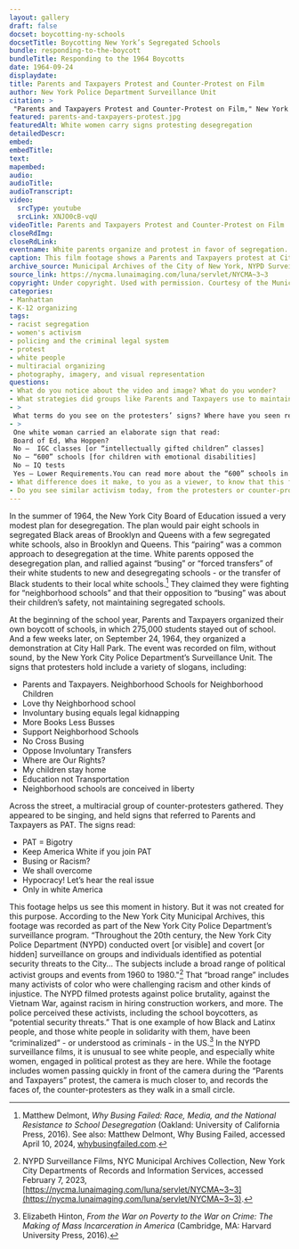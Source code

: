 ```yaml
--- 
layout: gallery
draft: false
docset: boycotting-ny-schools
docsetTitle: Boycotting New York’s Segregated Schools
bundle: responding-to-the-boycott
bundleTitle: Responding to the 1964 Boycotts
date: 1964-09-24
displaydate: 
title: Parents and Taxpayers Protest and Counter-Protest on Film
author: New York Police Department Surveillance Unit
citation: >
 "Parents and Taxpayers Protest and Counter-Protest on Film," New York Police Department Surveillance Unit, in New York City Civil Rights History Project, Accessed: [Month Day, Year], https://nyccivilrightshistory.org/gallery/parents-and-taxpayers-protest.
featured: parents-and-taxpayers-protest.jpg
featuredAlt: White women carry signs protesting desegregation
detailedDescr: 
embed: 
embedTitle: 
text: 
mapembed: 
audio: 
audioTitle: 
audioTranscript: 
video: 
  srcType: youtube
  srcLink: XNJO0cB-vqU
videoTitle: Parents and Taxpayers Protest and Counter-Protest on Film
closeRdImg: 
closeRdLink: 
eventname: White parents organize and protest in favor of segregation.
caption: This film footage shows a Parents and Taxpayers protest at City Hall Park against desegregation, and a counter-protest across the street.
archive_source: Municipal Archives of the City of New York, NYPD Surveillance Films
source_link: https://nycma.lunaimaging.com/luna/servlet/NYCMA~3~3
copyright: Under copyright. Used with permission. Courtesy of the Municipal Archives, City of New York
categories: 
- Manhattan
- K-12 organizing
tags: 
- racist segregation
- women's activism
- policing and the criminal legal system
- protest
- white people
- multiracial organizing
- photography, imagery, and visual representation
questions:
- What do you notice about the video and image? What do you wonder?
- What strategies did groups like Parents and Taxpayers use to maintain segregation?
- >
 What terms do you see on the protesters’ signs? Where have you seen references to “neighborhood schools” in other documents? What did it mean to talk about “neighborhood schools” when many neighborhoods were racially segregated through policies like redlining? 
- >
 One white woman carried an elaborate sign that read: 
 Board of Ed, Wha Hoppen?
 No –  IGC classes [or “intellectually gifted children” classes]
 No – “600” schools [for children with emotional disabilities]
 No – IQ tests
 Yes – Lower Requirements.You can read more about the “600” schools in [The Less-Known 1965 Boycott](https://nyccivilrightshistory.org/teaching-collections/boycotting-ny-schools/1965-boycott). What did this protester think linked gifted classes, separate “600” schools, and IQ tests? Why did a PAT member seem to support these, while claiming the Board of Education has “lower requirements”?
- What difference does it make, to you as a viewer, to know that this footage was recorded by the New York Police Department? Why do you think it was recorded? How does that affect what we can learn from it? How do you think the participating students and adults would have felt, if they knew they were being recorded by the police? 
- Do you see similar activism today, from the protesters or counter-protesters? Why or why not? 
--- 
```


In the summer of 1964, the New York City Board of Education issued a very modest plan for desegregation. The plan would pair eight schools in segregated Black areas of Brooklyn and Queens with a few segregated white schools, also in Brooklyn and Queens. This “pairing” was a common approach to desegregation at the time. White parents opposed the desegregation plan, and rallied against “busing” or “forced transfers” of their white students to new and desegregating schools - or the transfer of Black students to their local white schools.[^1] They claimed they were fighting for “neighborhood schools” and that their opposition to “busing” was about their children’s safety, not maintaining segregated schools.

At the beginning of the school year, Parents and Taxpayers organized their own boycott of schools, in which 275,000 students stayed out of school. And a few weeks later, on September 24, 1964, they organized a demonstration at City Hall Park. The event was recorded on film, without sound, by the New York City Police Department’s Surveillance Unit.
The signs that protesters hold include a variety of slogans, including:

* Parents and Taxpayers. Neighborhood Schools for Neighborhood Children
* Love thy Neighborhood school
* Involuntary busing equals legal kidnapping
* More Books Less Busses
* Support Neighborhood Schools
* No Cross Busing
* Oppose Involuntary Transfers
* Where are Our Rights?
* My children stay home
* Education not Transportation
* Neighborhood schools are conceived in liberty

Across the street, a multiracial group of counter-protesters gathered. They appeared to be singing, and held signs that referred to Parents and Taxpayers as PAT. The signs read:  

* PAT = Bigotry
* Keep America White if you join PAT
* Busing or Racism?
* We shall overcome
* Hypocracy! Let’s hear the real issue
* Only in white America

This footage helps us see this moment in history. But it was not created for this purpose. According to the New York City Municipal Archives, this footage was recorded as part of the New York City Police Department’s surveillance program. “Throughout the 20th century, the New York City Police Department (NYPD) conducted overt [or visible] and covert [or hidden]  surveillance on groups and individuals identified as potential security threats to the City… The subjects include a broad range of political activist groups and events from 1960 to 1980."[^2] That “broad range” includes many activists of color who were challenging racism and other kinds of injustice. The NYPD filmed protests against police brutality, against the Vietnam War, against racism in hiring construction workers, and more. The police perceived these activists, including the school boycotters, as “potential security threats.” That is one example of how Black and Latinx people, and those white people in solidarity with them, have been “criminalized” - or understood as criminals - in the US.[^3] In the NYPD surveillance films, it is unusual to see white people, and especially white women, engaged in political protest as they are here. While the footage includes women passing quickly in front of the camera during the “Parents and Taxpayers” protest, the camera is much closer to, and records the faces of, the counter-protesters as they walk in a small circle.

[^1]: Matthew Delmont, *Why Busing Failed: Race, Media, and the National Resistance to School Desegregation* (Oakland: University of California Press, 2016). See also: Matthew Delmont, Why Busing Failed, accessed April 10, 2024, [whybusingfailed.com](https://whybusingfailed.com).

[^2]: NYPD Surveillance Films, NYC Municipal Archives Collection, New York City Departments of Records and Information Services, accessed February 7, 2023, [https://nycma.lunaimaging.com/luna/servlet/NYCMA~3~3](https://nycma.lunaimaging.com/luna/servlet/NYCMA~3~3).

[^3]: Elizabeth Hinton, *From the War on Poverty to the War on Crime: The Making of Mass Incarceration in America* (Cambridge, MA: Harvard University Press, 2016).
